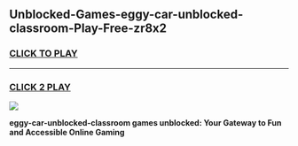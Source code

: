 
## Unblocked-Games-eggy-car-unblocked-classroom-Play-Free-zr8x2
<h3>
<a href="https://premium76.site?title=eggy-car-unblocked-classroom&ref=21A">CLICK TO PLAY</a></h3>
<hr>

<h3>
<a href="https://premium76.site?title=eggy-car-unblocked-classroom&ref=21A">CLICK 2 PLAY</a>
  
</h3>

<a href="https://premium76.site?title=eggy-car-unblocked-classroom&ref=21A"><img src="https://clearcache.store/games.png"></a>


**eggy-car-unblocked-classroom games unblocked: Your Gateway to Fun and Accessible Online Gaming**
